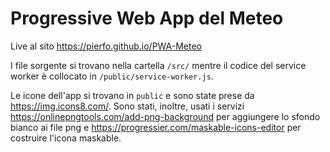 # Progressive Web App del Meteo

Live al sito https://pierfo.github.io/PWA-Meteo

I file sorgente si trovano nella cartella `/src/` mentre il codice del service worker è collocato in `/public/service-worker.js`.

Le icone dell'app si trovano in `public` e sono state prese da https://img.icons8.com/. Sono stati, inoltre, usati i servizi https://onlinepngtools.com/add-png-background per aggiungere lo sfondo bianco ai file png e https://progressier.com/maskable-icons-editor per costruire l'icona maskable.